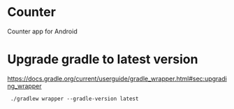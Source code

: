 # Counter

Counter app for Android

# Upgrade gradle to latest version

https://docs.gradle.org/current/userguide/gradle_wrapper.html#sec:upgrading_wrapper

```
 ./gradlew wrapper --gradle-version latest
```
